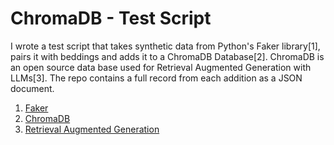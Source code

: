 # ChromaDB - Test Script

I wrote a test script that takes synthetic data from Python's Faker library[1], pairs it with beddings and adds it to a ChromaDB Database[2]. ChromaDB is an open source data base used for Retrieval Augmented Generation with LLMs[3]. The repo contains a full record from each addition as a JSON document.

1. [Faker](https://faker.readthedocs.io/en/master/#)
2. [ChromaDB](https://www.trychroma.com/)
3. [Retrieval Augmented Generation](https://blogs.nvidia.com/blog/what-is-retrieval-augmented-generation/)
